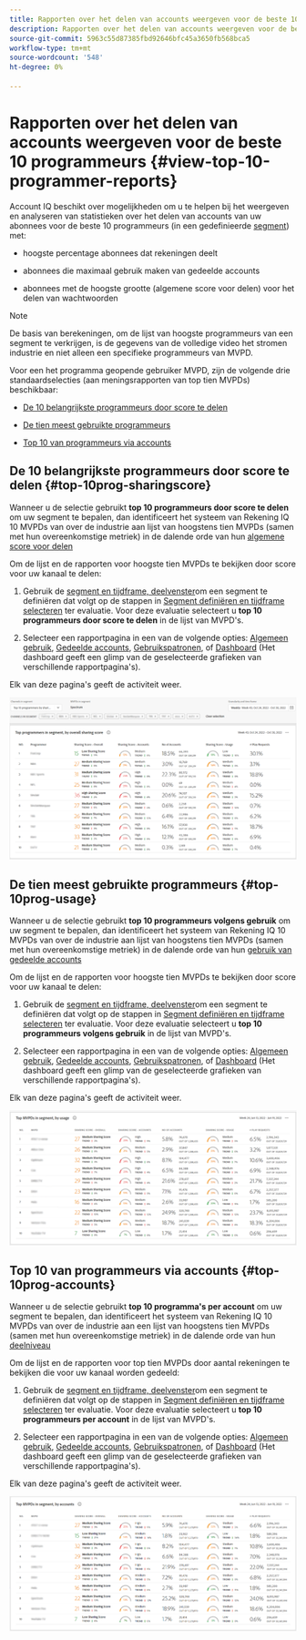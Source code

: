 ```yaml
---
title: Rapporten over het delen van accounts weergeven voor de beste 10 programmeurs
description: Rapporten over het delen van accounts weergeven voor de beste 10 programmeurs
source-git-commit: 5963c55d87385fbd92646bfc45a3650fb568bca5
workflow-type: tm+mt
source-wordcount: '548'
ht-degree: 0%

---
```


# Rapporten over het delen van accounts weergeven voor de beste 10 programmeurs {#view-top-10-programmer-reports}

Account IQ beschikt over mogelijkheden om u te helpen bij het weergeven en analyseren van statistieken over het delen van accounts van uw abonnees voor de beste 10 programmeurs (in een gedefinieerde [segment](/help/AccountIQ/product-concepts.md#segmet-def)) met:

* hoogste percentage abonnees dat rekeningen deelt

* abonnees die maximaal gebruik maken van gedeelde accounts

* abonnees met de hoogste grootte (algemene score voor delen) voor het delen van wachtwoorden

>[!NOTE]
>
>De basis van berekeningen, om de lijst van hoogste programmeurs van een segment te verkrijgen, is de gegevens van de volledige video het stromen industrie en niet alleen een specifieke programmeurs van MVPD.

<!--
>[!NOTE]
>
>Only the MVPDs that have a minimum of 50,000 active subscriber accounts are considered to obtain these reports.
-->

Voor een het programma geopende gebruiker MVPD, zijn de volgende drie standaardselecties (aan meningsrapporten van top tien MVPDs) beschikbaar:

* [De 10 belangrijkste programmeurs door score te delen](#top-10prog-sharingscore)

* [De tien meest gebruikte programmeurs](#top-10prog-usage)

* [Top 10 van programmeurs via accounts](#top-10prog-accounts)

## De 10 belangrijkste programmeurs door score te delen {#top-10prog-sharingscore}

Wanneer u de selectie gebruikt **top 10 programmeurs door score te delen** om uw segment te bepalen, dan identificeert het systeem van Rekening IQ 10 MVPDs van over de industrie aan lijst van hoogstens tien MVPDs (samen met hun overeenkomstige metriek) in de dalende orde van hun [algemene score voor delen](/help/AccountIQ/product-concepts.md#overall-sharing-score)

Om de lijst en de rapporten voor hoogste tien MVPDs te bekijken door score voor uw kanaal te delen:

1. Gebruik de [segment en tijdframe, deelvenster](/help/AccountIQ/segments-timeframe.md)om een segment te definiëren dat volgt op de stappen in [Segment definiëren en tijdframe selecteren](/help/AccountIQ/howto-select-segment-timeframe.md) ter evaluatie. Voor deze evaluatie selecteert u **top 10 programmeurs door score te delen** in de lijst van MVPD&#39;s.

1. Selecteer een rapportpagina in een van de volgende opties: [Algemeen gebruik](/help/AccountIQ/general-usage-reports.md), [Gedeelde accounts](/help/AccountIQ/shared-acc-reports.md), [Gebruikspatronen](/help/AccountIQ/usage-patterns.md), of [Dashboard](/help/AccountIQ/dashboard.md) (Het dashboard geeft een glimp van de geselecteerde grafieken van verschillende rapportpagina&#39;s).

Elk van deze pagina&#39;s geeft de activiteit weer.

![](assets/top-ten-prog-overallscore.png)

## De tien meest gebruikte programmeurs {#top-10prog-usage}

Wanneer u de selectie gebruikt **top 10 programmeurs volgens gebruik** om uw segment te bepalen, dan identificeert het systeem van Rekening IQ 10 MVPDs van over de industrie aan lijst van hoogstens tien MVPDs (samen met hun overeenkomstige metriek) in de dalende orde van hun [gebruik van gedeelde accounts](/help/AccountIQ/product-concepts.md)

Om de lijst en de rapporten voor hoogste tien MVPDs te bekijken door score voor uw kanaal te delen:

1. Gebruik de [segment en tijdframe, deelvenster](/help/AccountIQ/segments-timeframe.md)om een segment te definiëren dat volgt op de stappen in [Segment definiëren en tijdframe selecteren](/help/AccountIQ/howto-select-segment-timeframe.md) ter evaluatie. Voor deze evaluatie selecteert u **top 10 programmeurs volgens gebruik** in de lijst van MVPD&#39;s.

1. Selecteer een rapportpagina in een van de volgende opties: [Algemeen gebruik](/help/AccountIQ/general-usage-reports.md), [Gedeelde accounts](/help/AccountIQ/shared-acc-reports.md), [Gebruikspatronen](/help/AccountIQ/usage-patterns.md), of [Dashboard](/help/AccountIQ/dashboard.md) (Het dashboard geeft een glimp van de geselecteerde grafieken van verschillende rapportpagina&#39;s).

Elk van deze pagina&#39;s geeft de activiteit weer.

![](assets/top-ten-mvpds-usage.png)

## Top 10 van programmeurs via accounts {#top-10prog-accounts}

Wanneer u de selectie gebruikt **top 10 programma&#39;s per account** om uw segment te bepalen, dan identificeert het systeem van Rekening IQ 10 MVPDs van over de industrie aan een lijst van hoogstens tien MVPDs (samen met hun overeenkomstige metriek) in de dalende orde van hun [deelniveau](/help/AccountIQ/product-concepts.md)

Om de lijst en de rapporten voor top tien MVPDs door aantal rekeningen te bekijken die voor uw kanaal worden gedeeld:

1. Gebruik de [segment en tijdframe, deelvenster](/help/AccountIQ/segments-timeframe.md)om een segment te definiëren dat volgt op de stappen in [Segment definiëren en tijdframe selecteren](/help/AccountIQ/howto-select-segment-timeframe.md) ter evaluatie. Voor deze evaluatie selecteert u **top 10 programmeurs per account** in de lijst van MVPD&#39;s.

1. Selecteer een rapportpagina in een van de volgende opties: [Algemeen gebruik](/help/AccountIQ/general-usage-reports.md), [Gedeelde accounts](/help/AccountIQ/shared-acc-reports.md), [Gebruikspatronen](/help/AccountIQ/usage-patterns.md), of [Dashboard](/help/AccountIQ/dashboard.md) (Het dashboard geeft een glimp van de geselecteerde grafieken van verschillende rapportpagina&#39;s).

Elk van deze pagina&#39;s geeft de activiteit weer.

![](assets/top-ten-mvpds-accounts.png)
